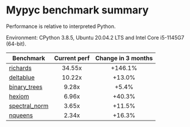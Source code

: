 # Mypyc benchmark summary

Performance is relative to interpreted Python.

Environment: CPython 3.8.5, Ubuntu 20.04.2 LTS and Intel Core i5-1145G7 (64-bit).

| Benchmark | Current perf | Change in 3 months |
| --- | :---: | :---: |
| [richards](benchmarks/richards.md) | 34.55x | +146.1% |
| [deltablue](benchmarks/deltablue.md) | 10.22x | +13.0% |
| [binary_trees](benchmarks/binary_trees.md) | 9.28x | +5.4% |
| [hexiom](benchmarks/hexiom.md) | 6.96x | +40.3% |
| [spectral_norm](benchmarks/spectral_norm.md) | 3.65x | +11.5% |
| [nqueens](benchmarks/nqueens.md) | 2.34x | +16.3% |

